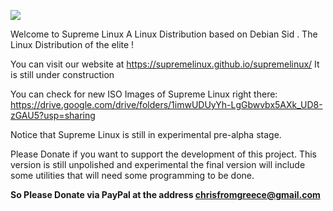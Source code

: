 ![](https://supremelinux.github.io/supremelinux/media/supremelogo.png)

Welcome to Supreme Linux
A Linux Distribution based on Debian Sid .
The Linux Distribution of the elite !

You can visit our website at https://supremelinux.github.io/supremelinux/
It is still under construction

You can check for new ISO Images of Supreme Linux right there:
https://drive.google.com/drive/folders/1imwUDUyYh-LgGbwvbx5AXk_UD8-zGAU5?usp=sharing

Notice that Supreme Linux is still in experimental pre-alpha stage.


Please Donate if you want to support the development of this project.
This version is still unpolished and experimental the final version will include some 
utilities that will need some programming to be done.

**So Please Donate via PayPal at the address  chrisfromgreece@gmail.com**
